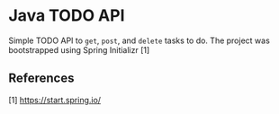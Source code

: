 # Java TODO API

Simple TODO API to `get`, `post`, and `delete` tasks to do. The project was bootstrapped using Spring Initializr [1]

## References
[1] https://start.spring.io/

